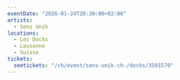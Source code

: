 ```yaml
---
eventDate: "2026-01-24T20:30:00+02:00"
artists:
  - Sens Unik
locations:
  - Les Docks
  - Lausanne
  - Suisse
tickets:
  seetickets: "/ch/event/sens-unik-ch-/docks/3501570"
---
```


